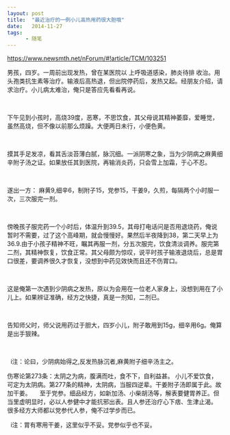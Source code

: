 ```yaml
---
layout: post
title:  "最近治疗的一例小儿高热用药很大胆哦"
date:   2014-11-27
tags:
      - 随笔
---
```



https://www.newsmth.net/nForum/#!article/TCM/103251



男孩，四岁。一周前出现发热，曾在某医院以 上呼吸道感染，肺炎待排
收治。用头孢类抗生素等治疗。输液后高热退，但出院停药后，发热又起。经朋友介绍，请求治疗。小儿病太难治，俺只是答应先看看再说。 

  

下午见到小孩时，高烧39度，恶寒，不思饮食，其父母说其精神萎靡，爱睡觉，虽然高烧，但不像以前那么烦躁。大便两日未行，小便色黄。 

  

摸其手足发凉，看其舌淡苔薄白腻，脉沉细。一派阴寒之象，当为少阴病之麻黄细辛附子汤之证。如果放任其到医院，再输消炎药，只会雪上加霜，于心不忍。 

  

遂出一方：
麻黄9,细辛6，制附子15，党参15，干姜9，久煎，每隔两个小时服一次，三次服完一剂。 

  

傍晚孩子服完药一个小时后，体温升到39.5，其母打电话问是否用退烧药，俺说暂时不需要，过了这个高峰期，就会慢慢好。果然后半夜降到38，第二天早上为36.9.由于小孩子精神不旺，瞩其再服一剂，分五次服完，饮食清淡调养。服完第二剂，其精神恢复，饮食正常。其父母颇为惊叹，说平时孩子输液退烧后，总是胃口很差，要调养很久才恢复，没想到中药见效快而且还不伤胃口。 

  

这是俺第一次遇到少阴病之发热，原以为会用在一位老人家身上，没想到用在了小儿上。如果辨证准确，经方之快捷，真是一剂知，二剂已。 

  

告知师父时，师父说用药过于胆大，四岁小儿，附子敢用到15g，细辛用6g。俺算是出手狠辣。 

  

  i注：论曰，少阴病始得之,反发热脉沉者,麻黄附子细辛汤主之。



伤寒论第273条：太阴之为病，腹满而吐，食不下，自利益甚。
小儿不爱饮食，可定为太阴病。第277条的精神，太阴病，当服四逆辈。干姜附子汤即属于此。故加干姜。 
  
至于党参。细品经方，如新加汤、小柴胡汤等，解表要健胃养正。但当里虚明显时，必以人参健中才能抗邪出表。且人参还治疗心下痞、生津止渴。
很多经方大师都以党参代人参，俺不过学步而已。 
  

  i注：胃有寒用干姜，这里似乎不妥。党参似乎也不妥。



